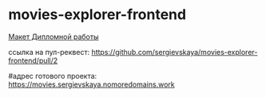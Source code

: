 # movies-explorer-frontend

[Макет Дипломной работы](https://disk.yandex.ru/d/xsme8ZAaD6m71Q)

ссылка на пул-реквест: 
https://github.com/sergievskaya/movies-explorer-frontend/pull/2

#адрес готового проекта:
https://movies.sergievskaya.nomoredomains.work
